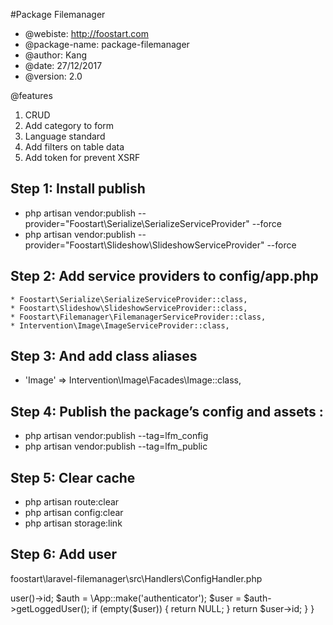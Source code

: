 #Package Filemanager

* @webiste: http://foostart.com
* @package-name: package-filemanager
* @author: Kang
* @date: 27/12/2017
* @version: 2.0

@features

1. CRUD
2. Add category to form
3. Language standard
4. Add filters on table data
5. Add token for prevent XSRF

## Step 1: Install publish

* php artisan vendor:publish --provider="Foostart\Serialize\SerializeServiceProvider" --force
* php artisan vendor:publish --provider="Foostart\Slideshow\SlideshowServiceProvider" --force


## Step 2: Add service providers to config/app.php

    * Foostart\Serialize\SerializeServiceProvider::class,
    * Foostart\Slideshow\SlideshowServiceProvider::class,
    * Foostart\Filemanager\FilemanagerServiceProvider::class,
    * Intervention\Image\ImageServiceProvider::class,

## Step 3: And add class aliases

* 'Image' => Intervention\Image\Facades\Image::class,

## Step 4: Publish the package’s config and assets :

* php artisan vendor:publish --tag=lfm_config
* php artisan vendor:publish --tag=lfm_public

## Step 5: Clear cache
* php artisan route:clear
* php artisan config:clear
* php artisan storage:link

## Step 6: Add user

foostart\laravel-filemanager\src\Handlers\ConfigHandler.php

<?php

namespace Foostart\Filemanager\Handlers;

class ConfigHandler
{
    public function userField()
    {
        //original
        //return auth()->user()->id;
        $auth = \App::make('authenticator');
        $user = $auth->getLoggedUser();
        if (empty($user)) {
            return NULL;
        }
        return $user->id;
    }
}
